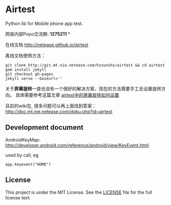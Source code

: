 Airtest
=====
Python lib for Mobile phone app test.


网易内部Popo交流群: **1275211** *

在线文档 <http://netease.github.io/airtest>

离线文档使用方法：

	git clone http://git.mt.nie.netease.com/hzsunshx/airtest && cd airtest
	gem install jekyll
	git checkout gh-pages
	jekyll serve --baseurl=''


关于**屏幕旋转**一直也没有一个很好的解决方案，现在的方法需要手工去设置旋转方向。
具体需要参考这篇文章 [airtest中的屏幕旋转如何设置](http://doc.mt.nie.netease.com/doku.php?id=airtest-screen-rotate)

目前的wiki在, 很多问题可以再上面找到答案： <http://doc.mt.nie.netease.com/doku.php?id=airtest>

## Development document
AndroidKeyMap: <http://developer.android.com/reference/android/view/KeyEvent.html>

used by call, eg
```
app.keyevent("HOME")
```


## License
This project is under the MIT License. See the [LICENSE](LICENSE) file for the full license text.
